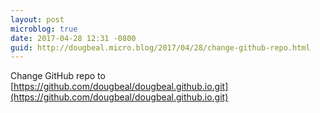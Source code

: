 ```yaml
---
layout: post
microblog: true
date: 2017-04-28 12:31 -0800
guid: http://dougbeal.micro.blog/2017/04/28/change-github-repo.html
---
```

Change GitHub repo to [https://github.com/dougbeal/dougbeal.github.io.git](https://github.com/dougbeal/dougbeal.github.io.git)
